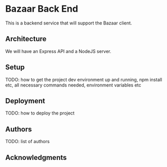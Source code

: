 # Bazaar Back End

This is a backend service that will support the Bazaar client.

## Architecture

We will have an Express API and a NodeJS server. 

## Setup

TODO: how to get the project dev environment up and running, npm install etc, all necessary commands needed, environment variables etc

## Deployment

TODO: how to deploy the project

## Authors

TODO: list of authors

## Acknowledgments
